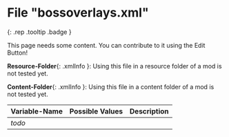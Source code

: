 # File "bossoverlays.xml"
[ ](#){: .rep .tooltip .badge }

This page needs some content. You can contribute to it using the Edit Button!

**Resource-Folder**{: .xmlInfo }: Using this file in a resource folder of a mod is not tested yet.

**Content-Folder**{: .xmlInfo }: Using this file in a content folder of a mod is not tested yet.

| Variable-Name | Possible Values | Description |
|:--|:--|:--|
|*todo*|||